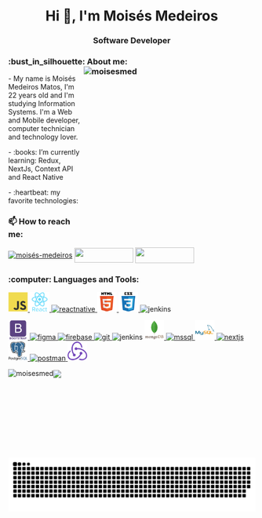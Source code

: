 <h1 align="center">Hi 👋, I'm Moisés Medeiros</h1>
<h3 align="center">Software Developer</h3>

<h3 align="left">:bust_in_silhouette: About me: <a  href="https://moises-portfolio.vercel.app/"><img align="right" src="https://user-images.githubusercontent.com/43209743/127231797-ef1eb850-e737-4b45-9030-1559aacf4d3f.png" width="350" height="320" alt="moisesmed" /> </a></h3>
<p>-  My name is Moisés Medeiros Matos, I'm 22 years old and I'm studying Information Systems. I'm a Web and Mobile developer, computer technician and technology lover. </p>
<p>- :books: I’m currently learning: Redux, NextJs, Context API and React Native </p>
<p>- :heartbeat: my favorite technologies:  </p>


<h3 align="left">📫 How to reach me:</h3>
<p align="left">
<a href="https://linkedin.com/in/moisés-medeiros" target="_blank"><img align="center" src="https://img.shields.io/badge/LinkedIn-0077B5?style=for-the-badge&logo=linkedin&logoColor=white" alt="moisés-medeiros" height="30" width="120" /></a>
<a href="mailto:br.moises2605@gmail.com" target="_blank"><img align="center" src="https://img.shields.io/badge/Gmail-D14836?style=for-the-badge&logo=gmail&logoColor=white" height="30" width="120" /></a> 
  <a href="https://github.com/MoisesMed/MoisesMed" target="_blank"><img align="center" src="https://img.shields.io/badge/GitHub-100000?style=for-the-badge&logo=github&logoColor=white" height="32" width="120" /></a>
  
  
  
</p>
<h3 align="left">:computer: Languages and Tools:</h3>
<p align="left">
 <a href="https://developer.mozilla.org/en-US/docs/Web/JavaScript" target="_blank"> <img src="https://raw.githubusercontent.com/devicons/devicon/master/icons/javascript/javascript-original.svg" alt="javascript" width="40" height="40"/> </a>
<!--   <a href="https://www.typescriptlang.org/" target="_blank"> <img src="https://raw.githubusercontent.com/devicons/devicon/master/icons/typescript/typescript-original.svg" alt="typescript" width="40" height="40"/> </a> -->
 <a href="https://reactjs.org/" target="_blank"> <img src="https://raw.githubusercontent.com/devicons/devicon/master/icons/react/react-original-wordmark.svg" alt="react" width="40" height="40"/> </a> 
 <a href="https://reactnative.dev/" target="_blank"> <img src="https://reactnative.dev/img/header_logo.svg" alt="reactnative" width="40" height="40"/> </a>
  <a href="https://www.w3.org/html/" target="_blank"> <img src="https://raw.githubusercontent.com/devicons/devicon/master/icons/html5/html5-original-wordmark.svg" alt="html5" width="40" height="40"/> </a>
  <a href="https://www.w3schools.com/css/" target="_blank"> <img src="https://raw.githubusercontent.com/devicons/devicon/master/icons/css3/css3-original-wordmark.svg" alt="css3" width="40" height="40"/> </a> 
   <img src="https://image.flaticon.com/icons/png/512/2772/2772128.png" alt="jenkins" width="40" height="40"/>
</p>
<p>
   <a href="https://getbootstrap.com" target="_blank"> <img src="https://raw.githubusercontent.com/devicons/devicon/master/icons/bootstrap/bootstrap-plain-wordmark.svg" alt="bootstrap" width="40" height="40"/> </a>
  <a href="https://www.figma.com/" target="_blank"> <img src="https://www.vectorlogo.zone/logos/figma/figma-icon.svg" alt="figma" width="40" height="40"/> </a> 
  <a href="https://firebase.google.com/" target="_blank"> <img src="https://www.vectorlogo.zone/logos/firebase/firebase-icon.svg" alt="firebase" width="40" height="40"/> </a>     <a href="https://git-scm.com/" target="_blank"> <img src="https://www.vectorlogo.zone/logos/git-scm/git-scm-icon.svg" alt="git" width="40" height="40"/> </a>  
 
  <img src="https://upload.wikimedia.org/wikipedia/commons/thumb/9/9a/Visual_Studio_Code_1.35_icon.svg/512px-Visual_Studio_Code_1.35_icon.svg.png" alt="jenkins" width="40" height="40"/>
  <a href="https://www.mongodb.com/" target="_blank"> <img src="https://raw.githubusercontent.com/devicons/devicon/master/icons/mongodb/mongodb-original-wordmark.svg" alt="mongodb" width="40" height="40"/> </a> <a href="https://www.microsoft.com/en-us/sql-server" target="_blank"> <img src="https://www.svgrepo.com/show/303229/microsoft-sql-server-logo.svg" alt="mssql" width="40" height="40"/> </a> 
  <a href="https://www.mysql.com/" target="_blank"> <img src="https://raw.githubusercontent.com/devicons/devicon/master/icons/mysql/mysql-original-wordmark.svg" alt="mysql" width="40" height="40"/> </a> 
  <a href="https://nextjs.org/" target="_blank"> <img src="https://cdn.worldvectorlogo.com/logos/nextjs-3.svg" alt="nextjs" width="40" height="40"/> </a> 
  <a href="https://www.postgresql.org" target="_blank"> <img src="https://raw.githubusercontent.com/devicons/devicon/master/icons/postgresql/postgresql-original-wordmark.svg" alt="postgresql" width="40" height="40"/> </a> <a href="https://postman.com" target="_blank"> <img src="https://www.vectorlogo.zone/logos/getpostman/getpostman-icon.svg" alt="postman" width="40" height="40"/> </a>   <a href="https://redux.js.org" target="_blank"> <img src="https://raw.githubusercontent.com/devicons/devicon/master/icons/redux/redux-original.svg" alt="redux" width="40" height="40"/> </a> 
<!--   <a href="https://www.sqlite.org/" target="_blank"> <img src="https://www.vectorlogo.zone/logos/sqlite/sqlite-icon.svg" alt="sqlite" width="40" height="40"/> </a>  -->
<!--   <a href="https://expressjs.com" target="_blank"> <img src="https://raw.githubusercontent.com/devicons/devicon/master/icons/express/express-original-wordmark.svg" alt="express" width="40" height="40"/> </a> </p> -->

<p>
  <img height="180" align="left" src="https://github-readme-stats.vercel.app/api/top-langs?username=moisesmed&show_icons=true&locale=en&layout=compact" alt="moisesmed" />
  <img height="180" align="center" src="https://github-readme-stats.vercel.app/api?username=moisesmed&show_icons=true&include_all_commits=true&count_private=true"/>
</p>
  
 ![Snake animation](https://github.com/MoisesMed/MoisesMed/blob/output/github-contribution-grid-snake.svg)
  
  
